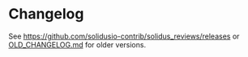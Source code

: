 # Changelog

See https://github.com/solidusio-contrib/solidus_reviews/releases or [OLD_CHANGELOG.md](OLD_CHANGELOG.md) for older versions.
